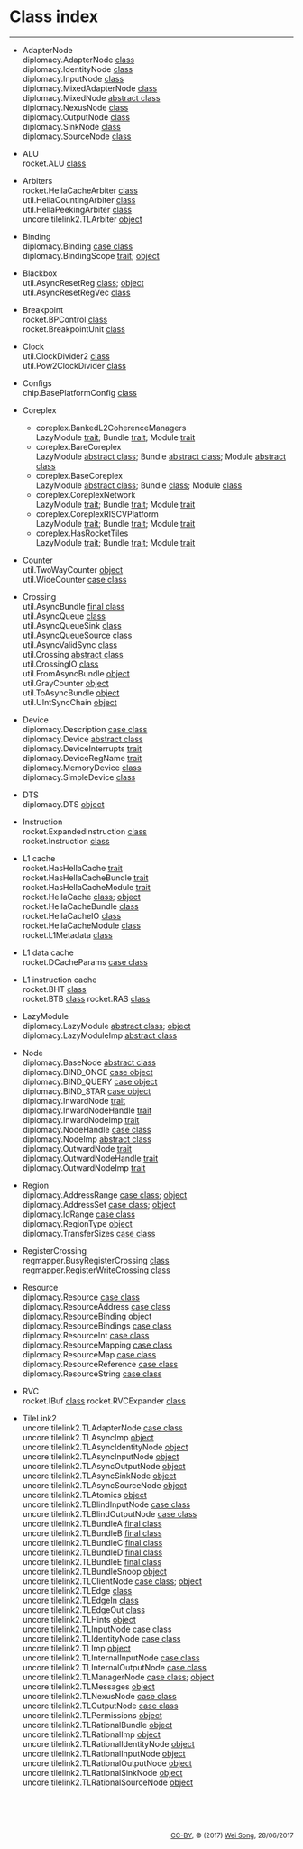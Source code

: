 Class index
========================
***************************

+ AdapterNode<br>
  diplomacy.AdapterNode [class](../diplomacy/Nodes.md#class-adapternode)<br>
  diplomacy.IdentityNode [class](../diplomacy/Nodes.md#class-identitynode)<br>
  diplomacy.InputNode [class](../diplomacy/Nodes.md#class-inputnode)<br>
  diplomacy.MixedAdapterNode [class](../diplomacy/Nodes.md#class-mixedadapternode)<br>
  diplomacy.MixedNode [abstract class](../diplomacy/Nodes.md#abstract-class-mixednode)<br>
  diplomacy.NexusNode [class](../diplomacy/Nodes.md#class-nexusnode)<br>
  diplomacy.OutputNode [class](../diplomacy/Nodes.md#class-outputnode)<br>
  diplomacy.SinkNode [class](../diplomacy/Nodes.md#class-sinknode)<br>
  diplomacy.SourceNode [class](../diplomacy/Nodes.md#class-sourcenode)

+ ALU<br>
  rocket.ALU [class](../rocket/ALU.md#class-alu)

+ Arbiters<br>
  rocket.HellaCacheArbiter [class](../rocket/Arbiter.md#class-hellacachearbiter)<br>
  util.HellaCountingArbiter [class](../util/Arbiters.md#class-hellacountingarbiter)<br>
  util.HellaPeekingArbiter [class](../util/Arbiters.md#class-hellapeekingarbiter)<br>
  uncore.tilelink2.TLArbiter [object](../uncore/tilelink2/Arbiter.md#object-tlarbiter)<br>

+ Binding<br>
  diplomacy.Binding [case class](../diplomacy/Resources.md#case-class-binding)<br>
  diplomacy.BindingScope [trait](../diplomacy/Resources.md#trait-bindingscope); [object](../diplomacy/Resources.md#object-bindingscope)<br>

+ Blackbox<br>
  util.AsyncResetReg [class](../util/BackBoxRegs.md#class-asyncresetreg); [object](../util/BackBoxRegs.md#object-asyncresetreg)<br>
  util.AsyncResetRegVec [class](../util/BackBoxRegs.md#class-asyncresetregvec)<br>

+ Breakpoint<br>
  rocket.BPControl [class](../rocket/Breakpoint.md#class-bpcontrol)<br>
  rocket.BreakpointUnit [class](../rocket/Breakpoint.md#class-breakpointunit)

+ Clock<br>
  util.ClockDivider2 [class](../util/ClockDivider.md#class-clockdivider2)<br>
  util.Pow2ClockDivider [class](../util/ClockDivider.md#class-pow2clockdivider2)

+ Configs<br>
  chip.BasePlatformConfig [class](../chip/Configs.md#class-baseplatformconfig)

+ Coreplex<br>
  + coreplex.BankedL2CoherenceManagers<br>
    LazyModule [trait](../coreplex/CoreplexNetwork.md#bankedl2coherencemanagers);
    Bundle [trait](../coreplex/CoreplexNetwork.md#bankedl2coherencemanagersbundle);
    Module [trait](../coreplex/CoreplexNetwork.md#bankedl2coherencemanagersmodule)<br>
  + coreplex.BareCoreplex<br>
    LazyModule [abstract class](../coreplex/BaseCoreplex.md#barecoreplex);
    Bundle [abstract class](../coreplex/BaseCoreplex.md#barecoreplex);
    Module [abstract class](../coreplex/BaseCoreplex.md#barecoreplex)<br>
  + coreplex.BaseCoreplex<br>
    LazyModule [abstract class](../coreplex/BaseCoreplex.md#basecoreplex);
    Bundle [class](../coreplex/BaseCoreplex.md#basecoreplex);
    Module [class](../coreplex/BaseCoreplex.md#basecoreplex)<br>
  + coreplex.CoreplexNetwork<br>
    LazyModule [trait](../coreplex/CoreplexNetwork.md#coreplexnetwork);
    Bundle [trait](../coreplex/CoreplexNetwork.md#coreplexnetworkbundle);
    Module [trait](../coreplex/CoreplexNetwork.md#coreplexnetworkmodule)<br>
  + coreplex.CoreplexRISCVPlatform<br>
    LazyModule [trait](../coreplex/RISCVPlatform.md#coreplexriscvplatform);
    Bundle [trait](../coreplex/RISCVPlatform.md#coreplexriscvplatformbundle);
    Module [trait](../coreplex/RISCVPlatform.md#coreplexriscvplatformmodule)<br>
  + coreplex.HasRocketTiles<br>
    LazyModule [trait](../coreplex/RocketTiles.md#hasrockettiles);
    Bundle [trait](../coreplex/RocketTiles.md#hasrockettilesbundle);
    Module [trait](../coreplex/RocketTiles.md#hasrockettilesmodule)<br>

+ Counter<br>
  util.TwoWayCounter [object](../util/Counters.md#object-twowaycounter)<br>
  util.WideCounter [case class](../util/Counters.md#case-class-widecounter)

+ Crossing<br>
  util.AsyncBundle [final class](../util/AsyncBundle.md#final-class-asyncbundle)<br>
  util.AsyncQueue [class](../util/AsyncQueue.md#class-asyncqueue)<br>
  util.AsyncQueueSink [class](../util/AsyncQueue.md#class-asyncqueuesink)<br>
  util.AsyncQueueSource [class](../util/AsyncQueue.md#class-asyncqueuesource)<br>
  util.AsyncValidSync [class](../util/AsyncQueue.md#class-asyncvalidsync)<br>
  util.Crossing [abstract class](../util/Crossing.md#abstract-class-crossing)<br>
  util.CrossingIO [class](../util/Crossing.md#class-crossingio)<br>
  util.FromAsyncBundle [object](../util/AsyncBundle.md#object-fromasyncbundle)<br>
  util.GrayCounter [object](../util/AsyncQueue.md#object-graycounter)<br>
  util.ToAsyncBundle [object](../util/AsyncBundle.md#object-toasyncbundle)<br>
  util.UIntSyncChain [object](../util/AsyncQueue.md#object-uintsyncchain)<br>

+ Device<br>
  diplomacy.Description [case class](../diplomacy/Resources.md#case-class-description)<br>
  diplomacy.Device [abstract class](../diplomacy/Resources.md#abstract-class-device)<br>
  diplomacy.DeviceInterrupts [trait](../diplomacy/Resources.md#trait-deviceinterrupts)<br>
  diplomacy.DeviceRegName [trait](../diplomacy/Resources.md#trait-deviceregname)<br>
  diplomacy.MemoryDevice [class](../diplomacy/Resources.md#class-memorydevice)<br>
  diplomacy.SimpleDevice [class](../diplomacy/Resources.md#class-simpledevice)

+ DTS<br>
  diplomacy.DTS [object](../diplomacy.md/diplomacy/DeviceTree.md#object-dts)

+ Instruction<br>
  rocket.ExpandedInstruction [class](../rocket/RVC.md#class-expandedinstruction)<br>
  rocket.Instruction [class](../rocket/IBuf.md#class-instruction)

+ L1 cache<br>
  rocket.HasHellaCache [trait](../rocket/HellaCache.md#trait-hashellacache)<br>
  rocket.HasHellaCacheBundle [trait](../rocket/HellaCache.md#trait-hashellacachebundle)<br>
  rocket.HasHellaCacheModule [trait](../rocket/HellaCache.md#trait-hashellacachemodule)<br>
  rocket.HellaCache [class](../rocket/HellaCache.md#class-hellacache); [object](../rocket/HellaCache.md#object-hellacache)<br>
  rocket.HellaCacheBundle [class](../rocket/HellaCache.md#class-hellacachebundle)<br>
  rocket.HellaCacheIO [class](../rocket/HellaCache.md#class-hellacacheio)<br>
  rocket.HellaCacheModule [class](../rocket/HellaCache.md#class-hellacachemodule)<br>
  rocket.L1Metadata [class](../rocket/HellaCache.md#class-l1metadata)

+ L1 data cache<br>
  rocket.DCacheParams [case class](../rocket/HellaCache.md#case-class-dcacheparams)

+ L1 instruction cache<br>
  rocket.BHT [class](../rocket/BTB.md#class-bht)<br>
  rocket.BTB [class](../rocket/BTB.md#class-btb)
  rocket.RAS [class](../rocket/BTB.md#class-ras)

+ LazyModule<br>
  diplomacy.LazyModule [abstract class](../diplomacy/LazyModule/abstract-class-lazymodule); [object](../diplomacy/LazyModule/object-lazymodule)<br>
  diplomacy.LazyModuleImp [abstract class](../diplomacy/LazyModule/abstract-class-lazymoduleimp)

+ Node<br>
  diplomacy.BaseNode [abstract class](../diplomacy/Nodes.md#abstract-class-basenode)<br>
  diplomacy.BIND\_ONCE [case object](../diplomacy/Nodes.md#case-object-bind_once)<br>
  diplomacy.BIND\_QUERY [case object](../diplomacy/Nodes.md#case-object-bind_query)<br>
  diplomacy.BIND\_STAR [case object](../diplomacy/Nodes.md#case-object-bind_star)<br>
  diplomacy.InwardNode [trait](../diplomacy/Nodes.md#trait-inwardnode)<br>
  diplomacy.InwardNodeHandle [trait](../diplomacy/Nodes.md#trait-inwardnodehandle)<br>
  diplomacy.InwardNodeImp [trait](../diplomacy/Nodes.md#trait-inwardnodeimp)<br>
  diplomacy.NodeHandle [case class](../diplomacy/Nodes.md#case-class-nodehandle)<br>
  diplomacy.NodeImp [abstract class](../diplomacy/Nodes.md#abstract-class-nodeimp)<br>
  diplomacy.OutwardNode [trait](../diplomacy/Nodes.md#trait-outwardnode)<br>
  diplomacy.OutwardNodeHandle [trait](../diplomacy/Nodes.md#trait-outwardnodehandle)<br>
  diplomacy.OutwardNodeImp [trait](../diplomacy/Nodes.md#trait-outwardnodeimp)

+ Region<br>
  diplomacy.AddressRange [case class](../diplomacy/Parameters.md#case-class-addressrange); [object](../diplomacy/Parameters.md#object-addressrange)<br>
  diplomacy.AddressSet [case class](../diplomacy/Parameters.md#case-class-addressset); [object](../diplomacy/Parameters.md#object-addressset)<br>
  diplomacy.IdRange [case class](../diplomacy/Parameters.md#case-class-idrange)<br>
  diplomacy.RegionType [object](../diplomacy/Parameters.md#object-regiontype)<br>
  diplomacy.TransferSizes [case class](../diplomacy/Parameters.md#case-class-transfersizes)

+ RegisterCrossing<br>
  regmapper.BusyRegisterCrossing [class](../regmapper/RegisterCrossing.md#class-busyregistercrossing)<br>
  regmapper.RegisterWriteCrossing [class](../regmapper/RegisterCrossing.md#class-registerwritecrossing)

+ Resource<br>
  diplomacy.Resource [case class](../diplomacy/Resources.md#case-class-resource)<br>
  diplomacy.ResourceAddress [case class](../diplomacy/Resources.md#case-class-resourceaddress)<br>
  diplomacy.ResourceBinding [object](../diplomacy/Resources.md#object-resourcebindings)<br>
  diplomacy.ResourceBindings [case class](../diplomacy/Resources.md#case-class-resourcebindings)<br>
  diplomacy.ResourceInt [case class](../diplomacy/Resources.md#case-class-resourceint)<br>
  diplomacy.ResourceMapping [case class](../diplomacy/Resources.md#case-class-resourcemapping)<br>
  diplomacy.ResourceMap [case class](../diplomacy/Resources.md#case-class-resourcemap)<br>
  diplomacy.ResourceReference [case class](../diplomacy/Resources.md#case-class-resourcereference)<br>
  diplomacy.ResourceString [case class](../diplomacy/Resources.md#case-class-resourcestring)

+ RVC<br>
  rocket.IBuf [class](../rocket/IBuf.md#class-ibuf)
  rocket.RVCExpander [class](../rocket/RVC.md#class-rvcexpander)

+ TileLink2<br>
  uncore.tilelink2.TLAdapterNode [case class](../uncore/tilelink2/Nodes.md#tilelink-extension-of-basic-nodes)<br>
  uncore.tilelink2.TLAsyncImp [object](../uncore/tilelink2/Nodes.md#object-tlasyncimp)<br>
  uncore.tilelink2.TLAsyncIdentityNode [object](../uncore/tilelink2/Nodes.md#object-asynchronous-tilelink-extension-of-basic-nodes)<br>
  uncore.tilelink2.TLAsyncInputNode [object](../uncore/tilelink2/Nodes.md#object-asynchronous-tilelink-extension-of-basic-nodes)<br>
  uncore.tilelink2.TLAsyncOutputNode [object](../uncore/tilelink2/Nodes.md#object-asynchronous-tilelink-extension-of-basic-nodes)<br>
  uncore.tilelink2.TLAsyncSinkNode [object](../uncore/tilelink2/Nodes.md#object-asynchronous-tilelink-extension-of-basic-nodes)<br>
  uncore.tilelink2.TLAsyncSourceNode [object](../uncore/tilelink2/Nodes.md#object-asynchronous-tilelink-extension-of-basic-nodes)<br>
  uncore.tilelink2.TLAtomics [object](../uncore/tilelink2/Bundles.md#object-tlatomics)<br>
  uncore.tilelink2.TLBlindInputNode [case class](../uncore/tilelink2/Nodes.md#tilelink-extension-of-basic-nodes)<br>
  uncore.tilelink2.TLBlindOutputNode [case class](../uncore/tilelink2/Nodes.md#tilelink-extension-of-basic-nodes)<br>
  uncore.tilelink2.TLBundleA [final class](../uncore/tilelink2/Bundles.md#final-class-tlbundleabcde)<br>
  uncore.tilelink2.TLBundleB [final class](../uncore/tilelink2/Bundles.md#final-class-tlbundleabcde)<br>
  uncore.tilelink2.TLBundleC [final class](../uncore/tilelink2/Bundles.md#final-class-tlbundleabcde)<br>
  uncore.tilelink2.TLBundleD [final class](../uncore/tilelink2/Bundles.md#final-class-tlbundleabcde)<br>
  uncore.tilelink2.TLBundleE [final class](../uncore/tilelink2/Bundles.md#final-class-tlbundleabcde)<br>
  uncore.tilelink2.TLBundleSnoop [object](../uncore/tilelink2/Bundles.md#object-tlbundlesnoop)<br>
  uncore.tilelink2.TLClientNode [case class](../uncore/tilelink2/Nodes.md#tilelink-extension-of-basic-nodes); [object](../uncore/tilelink2/Nodes.md#tilelink-extension-of-basic-nodes)<br>
  uncore.tilelink2.TLEdge [class](../uncore/tilelink2/Edges.md#class-tledge)<br>
  uncore.tilelink2.TLEdgeIn [class](../uncore/tilelink2/Edges.md#class-tledgein)<br>
  uncore.tilelink2.TLEdgeOut [class](../uncore/tilelink2/Edges.md#class-tledgeout)<br>
  uncore.tilelink2.TLHints [object](../uncore/tilelink2/Bundles.md#object-tlhints)<br>
  uncore.tilelink2.TLInputNode [case class](../uncore/tilelink2/Nodes.md#tilelink-extension-of-basic-nodes)<br>
  uncore.tilelink2.TLIdentityNode [case class](../uncore/tilelink2/Nodes.md#tilelink-extension-of-basic-nodes)<br>
  uncore.tilelink2.TLImp [object](../uncore/tilelink2/Nodes.md#object-tlimp)<br>
  uncore.tilelink2.TLInternalInputNode [case class](../uncore/tilelink2/Nodes.md#tilelink-extension-of-basic-nodes)<br>
  uncore.tilelink2.TLInternalOutputNode [case class](../uncore/tilelink2/Nodes.md#tilelink-extension-of-basic-nodes)<br>
  uncore.tilelink2.TLManagerNode [case class](../uncore/tilelink2/Nodes.md#tilelink-extension-of-basic-nodes); [object](../uncore/tilelink2/Nodes.md#tilelink-extension-of-basic-nodes)<br>
  uncore.tilelink2.TLMessages [object](../uncore/tilelink2/Bundles.md#object-tlmessages)<br>
  uncore.tilelink2.TLNexusNode [case class](../uncore/tilelink2/Nodes.md#tilelink-extension-of-basic-nodes)<br>
  uncore.tilelink2.TLOutputNode [case class](../uncore/tilelink2/Nodes.md#tilelink-extension-of-basic-nodes)<br>
  uncore.tilelink2.TLPermissions [object](../uncore/tilelink2/Bundles.md#object-tlpermissions)<br>
  uncore.tilelink2.TLRationalBundle [object](../uncore/tilelink2/Bundles.md#object-tlrationalbundle)<br>
  uncore.tilelink2.TLRationalImp [object](../uncore/tilelink2/Nodes.md#object-tlrationalimp)<br>
  uncore.tilelink2.TLRationalIdentityNode [object](../uncore/tilelink2/Nodes.md#object-rational-tilelink-extension-of-basic-nodes)<br>
  uncore.tilelink2.TLRationalInputNode [object](../uncore/tilelink2/Nodes.md#object-rational-tilelink-extension-of-basic-nodes)<br>
  uncore.tilelink2.TLRationalOutputNode [object](../uncore/tilelink2/Nodes.md#object-rational-tilelink-extension-of-basic-nodes)<br>
  uncore.tilelink2.TLRationalSinkNode [object](../uncore/tilelink2/Nodes.md#object-rational-tilelink-extension-of-basic-nodes)<br>
  uncore.tilelink2.TLRationalSourceNode [object](../uncore/tilelink2/Nodes.md#object-rational-tilelink-extension-of-basic-nodes)<br>

<br><br><br><p align="right"><sub>[CC-BY](https://creativecommons.org/licenses/by/3.0/), &copy; (2017) [Wei Song](mailto:wsong83@gmail.com), 28/06/2017</sub></p>
